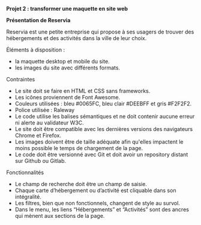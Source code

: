 ﻿**Projet 2 : transformer une maquette en site web**


**Présentation de Reservia**

Reservia est une petite entreprise qui propose à ses usagers de trouver des hébergements et des activités dans la ville de leur choix.

Éléments à disposition : 
- la maquette desktop et mobile du site.
- les images du site avec différents formats.


Contraintes

* Le site doit se faire en HTML et CSS sans frameworks.
* Les icônes proviennent de Font Awesome.
* Couleurs utilisées : bleu #0065FC, bleu clair #DEEBFF et gris #F2F2F2.
* Police utilisée : Raleway
* Le code utilise les balises sémantiques et ne doit contenir aucune erreur ni alerte au validateur W3C.
* Le site doit être compatible avec les dernières versions des navigateurs Chrome et Firefox.
* Les images doivent être de taille adéquate afin qu'elles impactent le moins possible le temps de chargement de la page.
* Le code doit être versionné avec Git et doit avoir un repository distant sur Github ou Gitlab.



Fonctionnalités

* Le champ de recherche doit être un champ de saisie.
* Chaque carte d’hébergement ou d’activité est cliquable dans son intégralité.
* Les filtres, bien que non fonctionnels, changent de style au survol.
* Dans le menu, les liens “Hébergements” et “Activités” sont des ancres qui mènent aux sections de la page.
